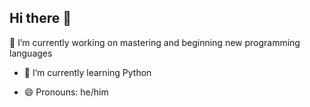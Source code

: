 ## Hi there 👋

 🔭 I’m currently working on mastering and beginning new programming languages

 - 🌱 I’m currently learning Python

 -  😄 Pronouns: he/him


<!--
**Lasthope74/Lasthope74** is a ✨ _special_ ✨ repository because its `README.md` (this file) appears on your GitHub profile.

Here are some ideas to get you started:

- 🔭 I’m currently working on mastering and beginning new programming languages
- 🌱 I’m currently learning Python
- 👯 I’m looking to collaborate on ...
- 🤔 I’m looking for help with ...
- 💬 Ask me about ...
- 📫 How to reach me: ...
- 😄 Pronouns: ...
- ⚡ Fun fact: ...
-->
